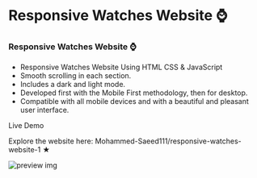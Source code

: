 # Responsive Watches Website ⌚
### Responsive Watches Website ⌚

- Responsive Watches Website Using HTML CSS & JavaScript
- Smooth scrolling in each section.
- Includes a dark and light mode.
- Developed first with the Mobile First methodology, then for desktop.
- Compatible with all mobile devices and with a beautiful and pleasant user interface.

Live Demo

Explore the website here:    Mohammed-Saeed111/responsive-watches-website-1 ★
     
![preview img](/preview.png)
